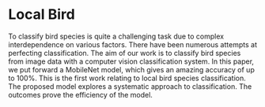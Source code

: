 # Local Bird
 To classify bird species is quite a challenging task due to complex interdependence on various factors. There have been numerous attempts at perfecting classification. The aim of our work is to classify bird species from image data with a computer vision classification system. In this paper, we put forward a MobileNet model, which gives an amazing accuracy of up to 100%. This is the first work relating to local bird species classification. The proposed model explores a systematic approach to classification. The outcomes prove the efficiency of the model.
